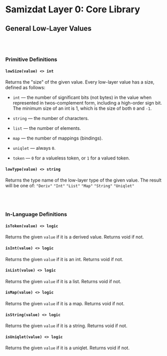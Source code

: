 Samizdat Layer 0: Core Library
==============================

General Low-Layer Values
------------------------

<br><br>
### Primitive Definitions

#### `lowSize(value) <> int`

Returns the "size" of the given value. Every low-layer value has
a size, defined as follows:

* `int` &mdash; the number of significant bits (not bytes) in
  the value when represented in twos-complement form, including a
  high-order sign bit. The minimum size of an int is 1, which
  is the size of both `0` and `-1`.

* `string` &mdash; the number of characters.

* `list` &mdash; the number of elements.

* `map` &mdash; the number of mappings (bindings).

* `uniqlet` &mdash; always `0`.

* `token` &mdash; `0` for a valueless token, or `1` for a
  valued token.

#### `lowType(value) <> string`

Returns the type name of the low-layer type of the given value. The
result will be one of: `"Deriv"` `"Int"` `"List"` `"Map"` `"String"`
`"Uniqlet"`


<br><br>
### In-Language Definitions

#### `isToken(value) <> logic`

Returns the given `value` if it is a derived value. Returns void if not.

#### `isInt(value) <> logic`

Returns the given `value` if it is an int. Returns void if not.

#### `isList(value) <> logic`

Returns the given `value` if it is a list. Returns void if not.

#### `isMap(value) <> logic`

Returns the given `value` if it is a map. Returns void if not.

#### `isString(value) <> logic`

Returns the given `value` if it is a string. Returns void if not.

#### `isUniqlet(value) <> logic`

Returns the given `value` if it is a uniqlet. Returns void if not.
